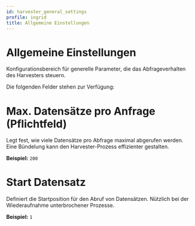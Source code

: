 ```yaml
---
id: harvester_general_settings  
profile: ingrid  
title: Allgemeine Einstellungen  
---
```


# Allgemeine Einstellungen

Konfigurationsbereich für generelle Parameter, die das Abfrageverhalten des Harvesters steuern.

Die folgenden Felder stehen zur Verfügung:

# Max. Datensätze pro Anfrage (Pflichtfeld)

Legt fest, wie viele Datensätze pro Abfrage maximal abgerufen werden. Eine Bündelung kann den Harvester-Prozess effizienter gestalten.

**Beispiel:** `200`

# Start Datensatz

Definiert die Startposition für den Abruf von Datensätzen. Nützlich bei der Wiederaufnahme unterbrochener Prozesse.

**Beispiel:** `1`
